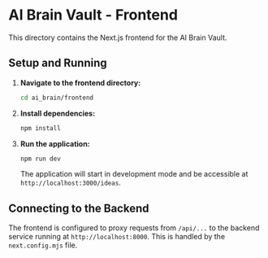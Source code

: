 # AI Brain Vault - Frontend

This directory contains the Next.js frontend for the AI Brain Vault.

## Setup and Running

1.  **Navigate to the frontend directory:**
    ```bash
    cd ai_brain/frontend
    ```

2.  **Install dependencies:**
    ```bash
    npm install
    ```

3.  **Run the application:**
    ```bash
    npm run dev
    ```
    The application will start in development mode and be accessible at `http://localhost:3000/ideas`.

## Connecting to the Backend

The frontend is configured to proxy requests from `/api/...` to the backend service running at `http://localhost:8000`. This is handled by the `next.config.mjs` file. 
